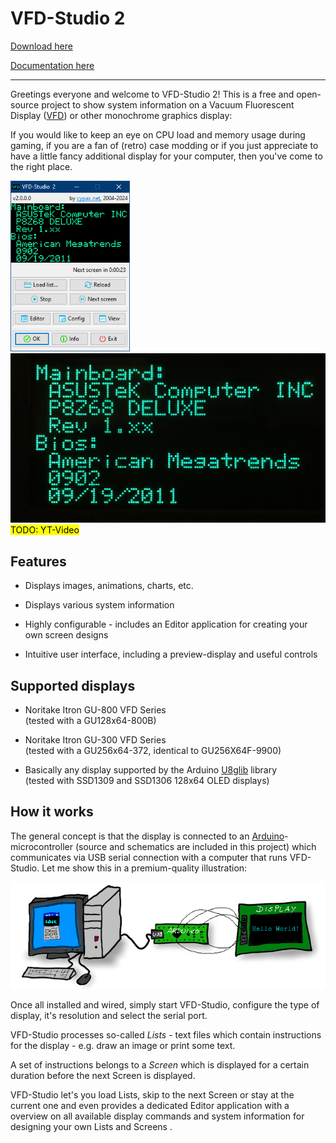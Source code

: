 # VFD-Studio 2

[Download here](https://github.com/CypaxNET/VFD-Studio2/releases)

[Documentation here](./docs/README.md)

---

Greetings everyone and welcome to VFD-Studio 2! This is a free and open-source project to show system information on a Vacuum Fluorescent Display ([VFD](https://en.wikipedia.org/wiki/Vacuum_fluorescent_display)) or other monochrome graphics display:

If you would like to keep an eye on CPU load and memory usage during gaming, if you are a fan of (retro) case modding or if you just appreciate to have a little fancy additional display for your computer, then you've come to the right place.

<img title="" src="./docs/images/vfdstudio_screenshot1.png" alt="Application screenshot" width="191">  <img title="" src=".\docs\images\screen_example_mainboard.jpg" alt="Graphics output on a VFD" width="506">  <mark>TODO: YT-Video</mark>

## Features

- Displays images, animations, charts, etc.

- Displays various system information

- Highly configurable - includes an Editor application for creating your own screen designs

- Intuitive user interface, including a preview-display and useful controls

## Supported displays

- Noritake Itron GU-800 VFD Series<br>(tested with a GU128x64-800B)

- Noritake Itron GU-300 VFD Series<br>(tested with a GU256x64-372, identical to GU256X64F-9900)

- Basically any display supported by the Arduino [U8glib](https://github.com/olikraus/u8g2/) library<br>(tested with SSD1309 and SSD1306 128x64 OLED displays)

## How it works

The general concept is that the display is connected to an [Arduino](https://en.wikipedia.org/wiki/Arduino)-microcontroller (source and schematics are included in this project) which communicates via USB serial connection with a computer that runs VFD-Studio. Let me show this in a premium-quality illustration:

<img title="" src="./docs/images/VFDStudio_concept.png" alt="" width="724" data-align="inline">

Once all installed and wired, simply start VFD-Studio, configure the type of display, it's resolution and select the serial port.

VFD-Studio processes so-called *Lists* - text files which contain instructions for the display - e.g. draw an image or print some text.

A set of instructions belongs to a *Screen* which is displayed for a certain duration before the next Screen is displayed.

VFD-Studio let's you load Lists, skip to the next Screen or stay at the current one and even provides a dedicated Editor application with a overview on all available display commands and system information for designing your own Lists and Screens .
